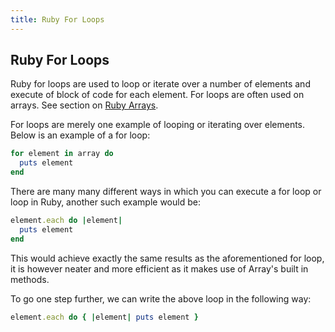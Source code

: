 ```yaml
---
title: Ruby For Loops
---
```


## Ruby For Loops

Ruby for loops are used to loop or iterate over a number of elements and execute of block of code for each element. For loops are often used on arrays. See section on <a href='https://github.com/freeCodeCamp/guides/blob/master/src/pages/ruby/ruby-arrays/index.md' target='_blank' rel='nofollow'>Ruby Arrays</a>.

For loops are merely one example of looping or iterating over elements. Below is an example of a for loop:

```ruby
for element in array do
  puts element
end
```

There are many many different ways in which you can execute a for loop or loop in Ruby, another such example would be:

```ruby
element.each do |element|
  puts element
end
```

This would achieve exactly the same results as the aforementioned for loop, it is however neater and more efficient as it makes use of Array's built in methods.

To go one step further, we can write the above loop in the following way:

```ruby
element.each do { |element| puts element }
```
